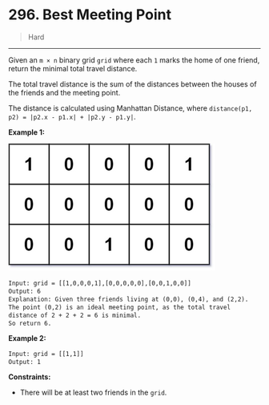# 296. Best Meeting Point

> Hard

------

Given an `m × n` binary grid `grid` where each `1` marks the home of one friend, return the minimal total travel distance.

The total travel distance is the sum of the distances between the houses of the friends and the meeting point.

The distance is calculated using Manhattan Distance, where `distance(p1, p2) = |p2.x - p1.x| + |p2.y - p1.y|`.

**Example 1:**

![grid](images/grid.jpg)

```
Input: grid = [[1,0,0,0,1],[0,0,0,0,0],[0,0,1,0,0]]
Output: 6
Explanation: Given three friends living at (0,0), (0,4), and (2,2).
The point (0,2) is an ideal meeting point, as the total travel distance of 2 + 2 + 2 = 6 is minimal.
So return 6.
```

**Example 2:**

```
Input: grid = [[1,1]]
Output: 1
```

**Constraints:**

- There will be at least two friends in the `grid`.